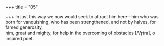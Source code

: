 +++
title = "05"

+++
In just this way we now would seek to attract him here—him who was  born for vanquishing, who has been strengthened, and not by halves,  for famed generosity,  
him, great and mighty, for help in the overcoming of obstacles [/Vr̥tra], o  inspired poet.  